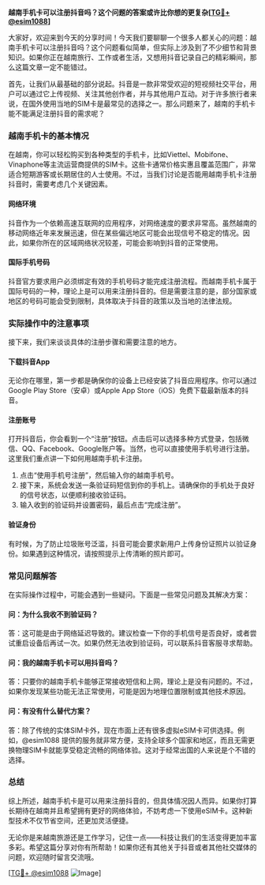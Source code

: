 **越南手机卡可以注册抖音吗？这个问题的答案或许比你想的更复杂[[TG💪+ @esim1088](https://t.me/s/esim1088)]**

大家好，欢迎来到今天的分享时间！今天我们要聊聊一个很多人都关心的问题：越南手机卡可以注册抖音吗？这个问题看似简单，但实际上涉及到了不少细节和背景知识。如果你正在越南旅行、工作或者生活，又想用抖音记录自己的精彩瞬间，那么这篇文章一定不能错过。

首先，让我们从最基础的部分说起。抖音是一款非常受欢迎的短视频社交平台，用户可以通过它上传视频、关注其他创作者，并与其他用户互动。对于许多旅行者来说，在国外使用当地的SIM卡是最常见的选择之一。那么问题来了，越南的手机卡能不能满足注册抖音的需求呢？

### **越南手机卡的基本情况**

在越南，你可以轻松购买到各种类型的手机卡，比如Viettel、Mobifone、Vinaphone等主流运营商提供的SIM卡。这些卡通常价格实惠且覆盖范围广，非常适合短期游客或长期居住的人士使用。不过，当我们讨论是否能用越南手机卡注册抖音时，需要考虑几个关键因素。

#### **网络环境**
抖音作为一个依赖高速互联网的应用程序，对网络速度的要求非常高。虽然越南的移动网络近年来发展迅速，但在某些偏远地区可能会出现信号不稳定的情况。因此，如果你所在的区域网络状况较差，可能会影响到抖音的正常使用。

#### **国际手机号码**
抖音官方要求用户必须绑定有效的手机号码才能完成注册流程。而越南手机卡属于国际号码的一种，理论上是可以用来注册抖音的。但是需要注意的是，部分国家或地区的号码可能会受到限制，具体取决于抖音的政策以及当地的法律法规。

### **实际操作中的注意事项**

接下来，我们来谈谈具体的注册步骤和需要注意的地方。

#### **下载抖音App**
无论你在哪里，第一步都是确保你的设备上已经安装了抖音应用程序。你可以通过Google Play Store（安卓）或Apple App Store（iOS）免费下载最新版本的抖音。

#### **注册账号**
打开抖音后，你会看到一个“注册”按钮。点击后可以选择多种方式登录，包括微信、QQ、Facebook、Google账户等。当然，也可以直接使用手机号进行注册。这里我们重点讲一下如何用越南手机卡注册。

1. 点击“使用手机号注册”，然后输入你的越南手机号。
2. 接下来，系统会发送一条验证码短信到你的手机上。请确保你的手机处于良好的信号状态，以便顺利接收验证码。
3. 输入收到的验证码并设置密码，最后点击“完成注册”。

#### **验证身份**
有时候，为了防止垃圾账号泛滥，抖音可能会要求新用户上传身份证照片以验证身份。如果遇到这种情况，请按照提示上传清晰的照片即可。

### **常见问题解答**

在实际操作过程中，可能会遇到一些疑问。下面是一些常见问题及其解决方案：

#### **问：为什么我收不到验证码？**
答：这可能是由于网络延迟导致的。建议检查一下你的手机信号是否良好，或者尝试重启设备后再试一次。如果仍然无法收到验证码，可以联系抖音客服寻求帮助。

#### **问：我的越南手机卡可以用抖音吗？**
答：只要你的越南手机卡能够正常接收短信和上网，理论上是没有问题的。不过，如果你发现某些功能无法正常使用，可能是因为地理位置限制或其他技术原因。

#### **问：有没有什么替代方案？**
答：除了传统的实体SIM卡外，现在市面上还有很多虚拟eSIM卡可供选择。例如，@esim1088 提供的服务就非常方便，支持全球多个国家和地区，而且无需更换物理SIM卡就能享受稳定流畅的网络体验。这对于经常出国的人来说是个不错的选择。

### **总结**

综上所述，越南手机卡是可以用来注册抖音的，但具体情况因人而异。如果你打算长期待在越南并且希望拥有更好的网络体验，不妨考虑一下使用eSIM卡。这种新型技术不仅节省空间，还更加灵活便捷。

无论你是来越南旅游还是工作学习，记住一点——科技让我们的生活变得更加丰富多彩。希望这篇分享对你有所帮助！如果你还有其他关于抖音或者其他社交媒体的问题，欢迎随时留言交流哦。

[[TG💪+ @esim1088](https://t.me/s/esim1088) ![Image](https://i.postimg.cc/4NQfJmqS/Snipaste-2025-05-13-00-14-12.png)]